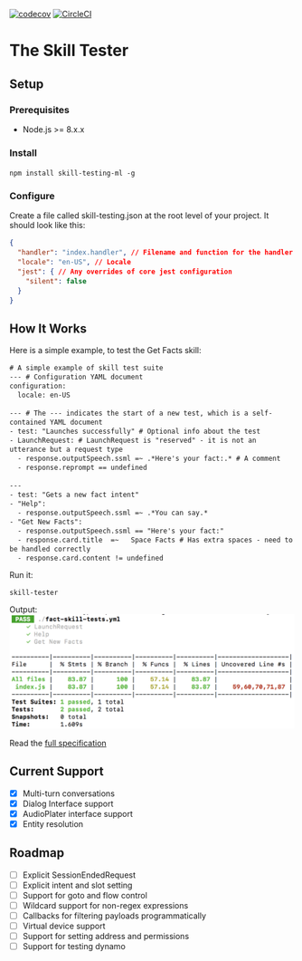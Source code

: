 [![codecov](https://codecov.io/gh/bespoken/skill-testing-ml/branch/master/graph/badge.svg?token=C2VONoJUN3)](https://codecov.io/gh/bespoken/skill-testing-ml)
[![CircleCI](https://circleci.com/gh/bespoken/skill-testing-ml.svg?style=svg&circle-token=baefda47f4480601f66cc6a579920b2b1bb739e5)](https://circleci.com/gh/bespoken/skill-testing-ml)
# The Skill Tester

## Setup
### Prerequisites
* Node.js >= 8.x.x

### Install
`npm install skill-testing-ml -g`

### Configure
Create a file called skill-testing.json at the root level of your project. It should look like this:
```json
{
  "handler": "index.handler", // Filename and function for the handler
  "locale": "en-US", // Locale
  "jest": { // Any overrides of core jest configuration
    "silent": false
  }
}
```

## How It Works
Here is a simple example, to test the Get Facts skill:
```
# A simple example of skill test suite
--- # Configuration YAML document
configuration:
  locale: en-US

--- # The --- indicates the start of a new test, which is a self-contained YAML document
- test: "Launches successfully" # Optional info about the test
- LaunchRequest: # LaunchRequest is "reserved" - it is not an utterance but a request type
  - response.outputSpeech.ssml =~ .*Here's your fact:.* # A comment
  - response.reprompt == undefined

---
- test: "Gets a new fact intent"
- "Help":
  - response.outputSpeech.ssml =~ .*You can say.*
- "Get New Facts":
  - response.outputSpeech.ssml == "Here's your fact:"
  - response.card.title  =~   Space Facts # Has extra spaces - need to be handled correctly
  - response.card.content != undefined
```
Run it:
```
skill-tester
```

Output:  
![Skill Testing Output](./docs/SkillTestingOutput.png)

Read the [full specification](https://docs.google.com/document/d/17GOv1yVAKY4vmOd1Vhg_IitpyCMiX-e_b09eufNysYI/edit)

## Current Support
- [X] Multi-turn conversations
- [X] Dialog Interface support
- [X] AudioPlater interface support
- [X] Entity resolution

## Roadmap
- [ ] Explicit SessionEndedRequest
- [ ] Explicit intent and slot setting
- [ ] Support for goto and flow control
- [ ] Wildcard support for non-regex expressions
- [ ] Callbacks for filtering payloads programmatically
- [ ] Virtual device support
- [ ] Support for setting address and permissions
- [ ] Support for testing dynamo
